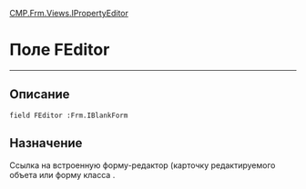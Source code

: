 ﻿---
Link: CMP.Frm.Views.IPropertyEditor.@FEditor
---

<!---  Навигация
[Имя проекта](#) :
-->
[CMP.Frm.Views.IPropertyEditor](Default)

# Поле FEditor
---

## Описание

    field FEditor :Frm.IBlankForm

<!--
## Аргументы{#Args}

### Аргумент1

Описание аргумента 1
-->

## Назначение

Ссылка на встроенную форму-редактор (карточку редактируемого объета или форму класса .

<!--
## Пример

    FEditor...
-->

